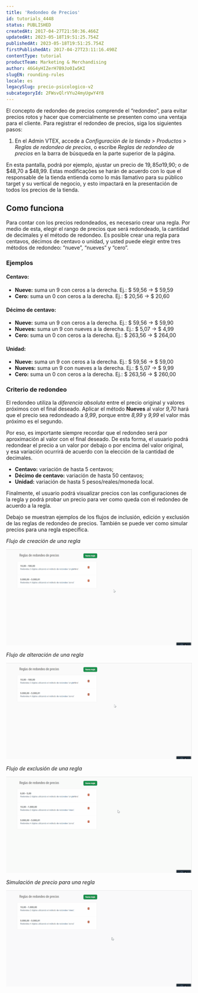 ```yaml
---
title: 'Redondeo de Precios'
id: tutorials_4448
status: PUBLISHED
createdAt: 2017-04-27T21:50:36.466Z
updatedAt: 2023-05-18T19:51:25.754Z
publishedAt: 2023-05-18T19:51:25.754Z
firstPublishedAt: 2017-04-27T23:11:16.490Z
contentType: tutorial
productTeam: Marketing & Merchandising
author: 46G4yHIZerH7B9Jo0Iw5KI
slugEN: rounding-rules
locale: es
legacySlug: precio-psicologico-v2
subcategoryId: 2FWsvQlrVYu24myUgwY4Y8
---
```


El concepto de redondeo de precios comprende el “redondeo”, para evitar precios rotos y hacer que comercialmente se presenten como una ventaja para el cliente. Para registrar el redondeo de precios, siga los siguientes pasos:

1. En el Admin VTEX, accede a *Configuración de la tienda > Productos > Reglas de redondeo de precios*, o escribe *Reglas de redondeo de precios* en la barra de búsqueda en la parte superior de la página.

En esta pantalla, podrá por ejemplo, ajustar un precio de $19,85 a $19,90; o de $48,70 a $48,99. Estas modificações se harán de acuerdo con lo que el responsable de la tienda entienda como lo más llamativo para su público target y su vertical de negocio, y esto impactará en la presentación de todos los precios de la tienda.

## Como funciona

Para contar con los precios redondeados, es necesario crear una regla. Por medio de esta, elegir el rango de precios que será redondeado, la cantidad de decimales y el método de redondeo. Es posible crear una regla para centavos, décimos de centavo o unidad, y usted puede elegir entre tres métodos de redondeo: &#8220;nueve&#8221;, &#8220;nueves&#8221; y &#8220;cero&#8221;.

### Ejemplos

#### Centavo:

- **Nueve:** suma un 9 con ceros a la derecha. Ej.: $ 59,56 → $ 59,59
- **Cero:** suma un 0 con ceros a la derecha. Ej.: $ 20,56 → $ 20,60

#### Décimo de centavo:

- **Nueve:** suma un 9 con ceros a la derecha. Ej.: $ 59,56 → $ 59,90
- **Nueves:** suma un 9 con nueves a la derecha. Ej.: $ 5,07 → $ 4,99
- **Cero:** suma un 0 con ceros a la derecha. Ej.: $ 263,56 → $ 264,00

#### Unidad:

- **Nueve:** suma un 9 con ceros a la derecha. Ej.: $ 59,56 → $ 59,00
- **Nueves:** suma un 9 con nueves a la derecha. Ej.: $ 5,07 → $ 9,99
- **Cero:** suma un 0 con ceros a la derecha. Ej.: $ 263,56 → $ 260,00

### Criterio de redondeo

El redondeo utiliza la *diferencia absoluta* entre el precio original y valores próximos con el final deseado. Aplicar el método **Nueves** al valor *9,70* hará que el precio sea redondeado a *9,99*, porque entre *8,99* y *9,99* el valor más próximo es el segundo.

Por eso, es importante siempre recordar que el redondeo será por aproximación al valor con el final deseado. De esta forma, el usuario podrá redondear el precio a un valor por debajo o por encima del valor original, y esa variación ocurrirá de acuerdo con la elección de la cantidad de decimales.

- **Centavo:** variación de hasta 5 centavos;
- **Décimo de centavo:** variación de hasta 50 centavos;
- **Unidad:** variación de hasta 5 pesos/reales/moneda local.

Finalmente, el usuario podrá visualizar precios con las configuraciones de la regla y podrá probar un precio para ver como queda con el redondeo de acuerdo a la regla.

Debajo se muestran ejemplos de los flujos de inclusión, edición y exclusión de las reglas de redondeo de precios. También se puede ver como simular precios para una regla específica.

*Flujo de creación de una regla*

![config-arrendodamento-ES](https://raw.githubusercontent.com/vtexdocs/help-center-content/refs/heads/main/docs/es/tutorials/Prices/Rounding%20Rules/redondeo-de-precios_1.gif)

*Flujo de alteración de una regla*

![editar-arrendodamento-ES](https://raw.githubusercontent.com/vtexdocs/help-center-content/refs/heads/main/docs/es/tutorials/Prices/Rounding%20Rules/redondeo-de-precios_2.gif)

*Flujo de exclusión de una regla*

![deletar-arrendodamento-ES](https://raw.githubusercontent.com/vtexdocs/help-center-content/refs/heads/main/docs/es/tutorials/Prices/Rounding%20Rules/redondeo-de-precios_3.gif)

*Simulación de precio para una regla*

![teste-arrendodamento-ES](https://raw.githubusercontent.com/vtexdocs/help-center-content/refs/heads/main/docs/es/tutorials/Prices/Rounding%20Rules/redondeo-de-precios_4.gif)
